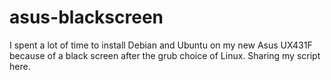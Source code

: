 # asus-blackscreen
I spent a lot of time to install Debian and Ubuntu on my new Asus UX431F because of a black screen after the grub choice of Linux. Sharing my script here.
